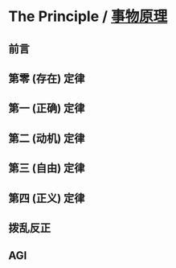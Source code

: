 # The Principle / [事物原理](https://github.com/sologram/the-principle/tree/master/zh)

## 前言

## 第零 (存在) 定律

## 第一 (正确) 定律

## 第二 (动机) 定律

## 第三 (自由) 定律

## 第四 (正义) 定律

## 拨乱反正

## AGI
